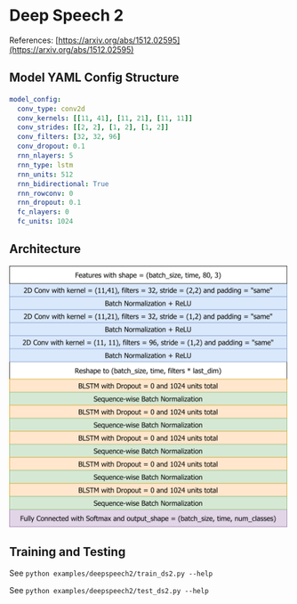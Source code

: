 # Deep Speech 2

References: [https://arxiv.org/abs/1512.02595](https://arxiv.org/abs/1512.02595)

## Model YAML Config Structure

```yaml
model_config:
  conv_type: conv2d
  conv_kernels: [[11, 41], [11, 21], [11, 11]]
  conv_strides: [[2, 2], [1, 2], [1, 2]]
  conv_filters: [32, 32, 96]
  conv_dropout: 0.1
  rnn_nlayers: 5
  rnn_type: lstm
  rnn_units: 512
  rnn_bidirectional: True
  rnn_rowconv: 0
  rnn_dropout: 0.1
  fc_nlayers: 0
  fc_units: 1024
```

## Architecture

<img src="./figs/ds2_arch.png" alt="ds2_arch" width="500px" />

## Training and Testing

See `python examples/deepspeech2/train_ds2.py --help`

See `python examples/deepspeech2/test_ds2.py --help`
